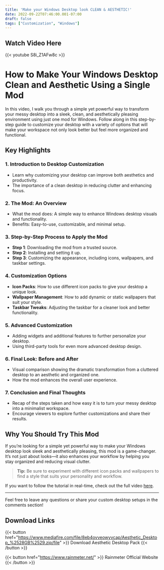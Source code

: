 ```yaml
---
title: 'Make your Windows Desktop look CLEAN & AESTHETIC!'
date: 2022-09-22T07:46:00.001-07:00
draft: false
tags: ["Customization", "Windows"]
---
```


**Watch Video Here** 
---
{{< youtube S8i_Z1AFw8c >}} 


# How to Make Your Windows Desktop Clean and Aesthetic Using a Single Mod

In this video, I walk you through a simple yet powerful way to transform your messy desktop into a sleek, clean, and aesthetically pleasing environment using just one mod for Windows. Follow along in this step-by-step guide to customize your desktop with a variety of options that will make your workspace not only look better but feel more organized and functional.

## Key Highlights

### 1. **Introduction to Desktop Customization**
   - Learn why customizing your desktop can improve both aesthetics and productivity.
   - The importance of a clean desktop in reducing clutter and enhancing focus.

### 2. **The Mod: An Overview**
   - What the mod does: A simple way to enhance Windows desktop visuals and functionality.
   - Benefits: Easy-to-use, customizable, and minimal setup.

### 3. **Step-by-Step Process to Apply the Mod**
   - **Step 1**: Downloading the mod from a trusted source.
   - **Step 2**: Installing and setting it up.
   - **Step 3**: Customizing the appearance, including icons, wallpapers, and taskbar settings.

### 4. **Customization Options**
   - **Icon Packs**: How to use different icon packs to give your desktop a unique look.
   - **Wallpaper Management**: How to add dynamic or static wallpapers that suit your style.
   - **Taskbar Tweaks**: Adjusting the taskbar for a cleaner look and better functionality.

### 5. **Advanced Customization**
   - Adding widgets and additional features to further personalize your desktop.
   - Using third-party tools for even more advanced desktop design.

### 6. **Final Look: Before and After**
   - Visual comparison showing the dramatic transformation from a cluttered desktop to an aesthetic and organized one.
   - How the mod enhances the overall user experience.

### 7. **Conclusion and Final Thoughts**
   - Recap of the steps taken and how easy it is to turn your messy desktop into a minimalist workspace.
   - Encourage viewers to explore further customizations and share their results.

## Why You Should Try This Mod
If you’re looking for a simple yet powerful way to make your Windows desktop look sleek and aesthetically pleasing, this mod is a game-changer. It’s not just about looks—it also enhances your workflow by helping you stay organized and reducing visual clutter.

> **Tip:** Be sure to experiment with different icon packs and wallpapers to find a style that suits your personality and workflow.


If you want to follow the tutorial in real-time, check out the full video [here](https://www.youtube.com/watch?v=S8i_Z1AFw8c&t=8s).

---
Feel free to leave any questions or share your custom desktop setups in the comments section!

  
## Download Links
{{< button href="https://www.mediafire.com/file/8eb4ovveowyvcap/Aesthetic_Desktop_%2528GB%2529.zip/file" >}}
Download Aesthetic Desktop Pack
{{< /button >}} 

{{< button href="https://www.rainmeter.net/" >}}
Rainmeter Official Website
{{< /button >}}
